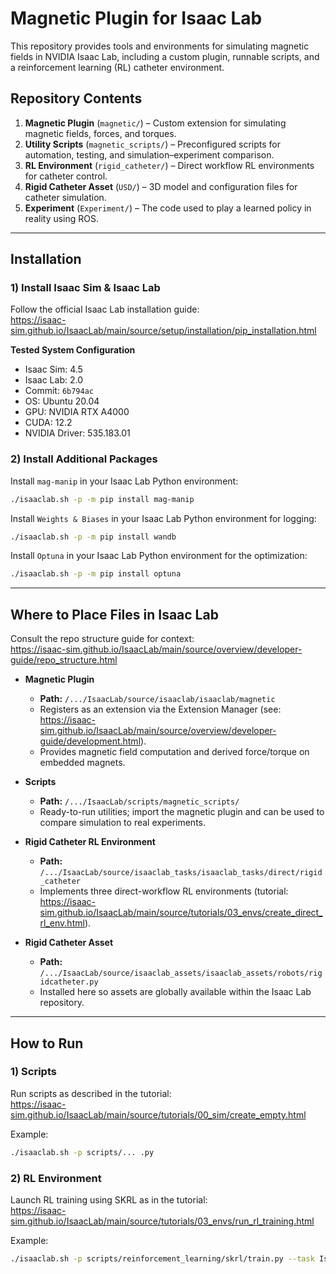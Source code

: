 # Magnetic Plugin for Isaac Lab

This repository provides tools and environments for simulating magnetic fields in NVIDIA Isaac Lab, including a custom plugin, runnable scripts, and a reinforcement learning (RL) catheter environment.

## Repository Contents

1. **Magnetic Plugin** (`magnetic/`) – Custom extension for simulating magnetic fields, forces, and torques.
2. **Utility Scripts** (`magnetic_scripts/`) – Preconfigured scripts for automation, testing, and simulation–experiment comparison.
3. **RL Environment** (`rigid_catheter/`) – Direct workflow RL environments for catheter control.
4. **Rigid Catheter Asset** (`USD/`) – 3D model and configuration files for catheter simulation.
5. **Experiment** (`Experiment/`) – The code used to play a learned policy in reality using ROS.

---

## Installation

### 1) Install Isaac Sim & Isaac Lab

Follow the official Isaac Lab installation guide:  
<https://isaac-sim.github.io/IsaacLab/main/source/setup/installation/pip_installation.html>

**Tested System Configuration**
- Isaac Sim: 4.5
- Isaac Lab: 2.0
- Commit: `6b794ac`
- OS: Ubuntu 20.04
- GPU: NVIDIA RTX A4000
- CUDA: 12.2
- NVIDIA Driver: 535.183.01

### 2) Install Additional Packages

Install `mag-manip` in your Isaac Lab Python environment:
```bash
./isaaclab.sh -p -m pip install mag-manip
```
Install `Weights & Biases` in your Isaac Lab Python environment for logging:
```bash
./isaaclab.sh -p -m pip install wandb
```

Install `Optuna` in your Isaac Lab Python environment for the optimization:
```bash
./isaaclab.sh -p -m pip install optuna
```


---

## Where to Place Files in Isaac Lab

Consult the repo structure guide for context:  
<https://isaac-sim.github.io/IsaacLab/main/source/overview/developer-guide/repo_structure.html>

- **Magnetic Plugin**
  - **Path:** `/.../IsaacLab/source/isaaclab/isaaclab/magnetic`
  - Registers as an extension via the Extension Manager (see: <https://isaac-sim.github.io/IsaacLab/main/source/overview/developer-guide/development.html>).
  - Provides magnetic field computation and derived force/torque on embedded magnets.

- **Scripts**
  - **Path:** `/.../IsaacLab/scripts/magnetic_scripts/`
  - Ready-to-run utilities; import the magnetic plugin and can be used to compare simulation to real experiments.

- **Rigid Catheter RL Environment**
  - **Path:** `/.../IsaacLab/source/isaaclab_tasks/isaaclab_tasks/direct/rigid_catheter`
  - Implements three direct-workflow RL environments (tutorial: <https://isaac-sim.github.io/IsaacLab/main/source/tutorials/03_envs/create_direct_rl_env.html>).

- **Rigid Catheter Asset**
  - **Path:** `/.../IsaacLab/source/isaaclab_assets/isaaclab_assets/robots/rigidcatheter.py`
  - Installed here so assets are globally available within the Isaac Lab repository.

---

## How to Run

### 1) Scripts

Run scripts as described in the tutorial:  
<https://isaac-sim.github.io/IsaacLab/main/source/tutorials/00_sim/create_empty.html>

Example:
```bash
./isaaclab.sh -p scripts/... .py
```

### 2) RL Environment

Launch RL training using SKRL as in the tutorial:  
<https://isaac-sim.github.io/IsaacLab/main/source/tutorials/03_envs/run_rl_training.html>

Example:
```bash
./isaaclab.sh -p scripts/reinforcement_learning/skrl/train.py --task Isaac-rigidcatheter-v1 --num_envs=64 --headless
```